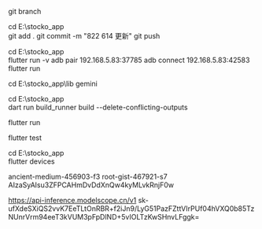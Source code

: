  git branch

cd E:\stocko_app\
git add .
git commit -m "822 614 更新"
git push




cd E:\stocko_app\
flutter run -v
adb pair 192.168.5.83:37785 
adb connect 192.168.5.83:42583
flutter run


cd E:\stocko_app\lib
gemini

cd E:\stocko_app\
dart run build_runner build --delete-conflicting-outputs

flutter run

flutter test

cd E:\stocko_app\
flutter devices

ancient-medium-456903-f3
root-gist-467921-s7
AIzaSyAIsu3ZFPCAHmDvDdXnQw4kyMLvkRnjF0w


https://api-inference.modelscope.cn/v1
sk-ufXdeSXiQS2vvK7EeTLtOnRBR+f2iJn9/LyG51PazFZttVIrPUf04hVXQ0b85TzNUnrVrm94eeT3kVUM3pFpDlND+5vIOLTzKwSHnvLFggk=

